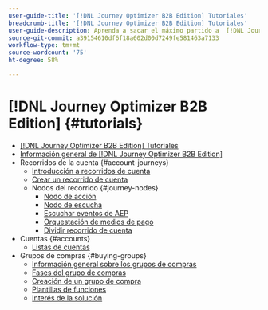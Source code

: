 ```yaml
---
user-guide-title: '[!DNL Journey Optimizer B2B Edition] Tutoriales'
breadcrumb-title: '[!DNL Journey Optimizer B2B Edition] Tutoriales'
user-guide-description: Aprenda a sacar el máximo partido a  [!DNL Journey Optimizer B2B Edition]. Orqueste los recorridos de la cuenta y del grupo de compras mediante la IA generativa integrada y la automatización líder del sector para maximizar la demanda de ofertas específicas.
source-git-commit: a39154610df6f18a602d00d7249fe581463a7133
workflow-type: tm+mt
source-wordcount: '75'
ht-degree: 58%

---
```



# [!DNL Journey Optimizer B2B Edition] {#tutorials}

+ [[!DNL Journey Optimizer B2B Edition] Tutoriales](overview.md)
+ [Información general de [!DNL Journey Optimizer B2B Edition]](/help/overview-video.md)
+ Recorridos de la cuenta {#account-journeys}
   + [Introducción a recorridos de cuenta](/help/account-journeys/introducing-account-journeys.md)
   + [Crear un recorrido de cuenta](/help/account-journeys/create-an-account-journey.md)
   + Nodos del recorrido {#journey-nodes}
      + [Nodo de acción](/help/account-journeys/journey-nodes/action-node.md)
      + [Nodo de escucha](/help/account-journeys/journey-nodes/listen-node.md)
      + [Escuchar eventos de AEP](/help/account-journeys/journey-nodes/listen-for-aep-events.md)
      + [Orquestación de medios de pago](/help/account-journeys/journey-nodes/paid-media-orchestration.md)
      + [Dividir recorrido de cuenta](/help/account-journeys/journey-nodes/split-account-journey.md)
+ Cuentas {#accounts}
   + [Listas de cuentas](/help/accounts/account-lists.md)
+ Grupos de compras {#buying-groups}
   + [Información general sobre los grupos de compras](/help/buying-groups/buying-groups-overview.md)
   + [Fases del grupo de compras](/help/buying-groups/buying-group-stages.md)
   + [Creación de un grupo de compra](/help/buying-groups/create-a-buying-group.md)
   + [Plantillas de funciones](/help/buying-groups/role-templates.md)
   + [Interés de la solución](/help/buying-groups/solution-interest.md)
